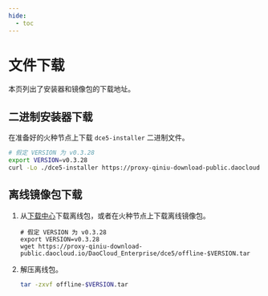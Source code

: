 ```yaml
---
hide:
  - toc
---
```


# 文件下载

本页列出了安装器和镜像包的下载地址。

## 二进制安装器下载

在准备好的火种节点上下载 `dce5-installer` 二进制文件。

```bash
# 假定 VERSION 为 v0.3.28
export VERSION=v0.3.28
curl -Lo ./dce5-installer https://proxy-qiniu-download-public.daocloud.io/DaoCloud_Enterprise/dce5/dce5-installer-$VERSION
```

## 离线镜像包下载

1. 从[下载中心](../../download/dce5.md)下载离线包，或者在火种节点上下载离线镜像包。

    ```shell
    # 假定 VERSION 为 v0.3.28
    export VERSION=v0.3.28
    wget https://proxy-qiniu-download-public.daocloud.io/DaoCloud_Enterprise/dce5/offline-$VERSION.tar
    ```

2. 解压离线包。

    ```bash
    tar -zxvf offline-$VERSION.tar
    ```
